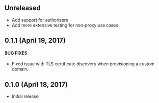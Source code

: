 ## Unreleased
* Add support for authorizers
* Add more extensive testing for non-proxy use cases

## 0.1.1 (April 19, 2017)

#### BUG FIXES
* Fixed issue with TLS certificate discovery when provisioning a custom domain.

## 0.1.0 (April 18, 2017)
* Initial release

